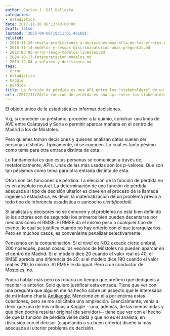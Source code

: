 ```yaml
---
author: Carlos J. Gil Bellosta
categories:
- estadística
date: 2017-11-20 08:13:43+00:00
draft: false
lastmod: '2025-04-06T19:11:01.461681'
related:
- 2018-11-28-charla-predicciones-y-decisiones-mas-alla-de-los-errores-cuadraticos.md
- 2018-11-14-modelos-y-sesgos-discriminatorios-unas-preguntas.md
- 2022-03-03-error-sesgo-modelos-lineales.md
- 2024-10-17-interpretacion-modelos.md
- 2019-12-04-p-valores-y-decisiones.md
tags:
- error
- estadística
- kaggle
- pérdida
title: La función de pérdida es una API entre los "stakeholders" de un análisis estadístico
url: /2017/11/20/la-funcion-de-perdida-es-una-api-entre-los-stakeholders-de-un-analisis-estadistico/
---
```


El objeto único de la estadística es informar decisiones.

V.g, si conceder un préstamo, proceder a la quimio, construir una línea de AVE entre Calatayud y Soria o permitir aparcar mañana en el centro de Madrid a los de Móstoles.

Pero quienes toman decisiones y quienes analizan datos suelen ser personas distintas. Típicamente, ni se conocen. Lo cual es tanto pésimo como tema para otra entrada distinta de esta.

Lo fundamental es que estas personas se comunican a través de, metafóricamente, APIs. Unas de las más usadas son los p-valores. Que son tan pésismos como tema para otra entrada distinta de esta.

Otras son las funciones de pérdida. La elección de la función de pérdida no es en absoluto neutral. La determinación de una función de pérdida adecuada al tipo de decisión ulterior es clave en el proceso de la llamada ingeniería estadística, es decir, la matematización de un problema previo a todo tipo de inferencia estadística o sancocho _cientificodatil_.

Si analistas y decisores no se conocen y el problema no está bien definido (o los actores son de segunda) los primeros bien pueden decantarse por medidas como el RMSE. El RMSE da el mismo peso a cualquier tipo de evento, lo cual se justifica cuando no hay criterio con el que jerarquizarlos. Pero en muchos casos, es conveniente penalizar selectivamente.

Pensemos en la contaminación. Si el nivel de NO2 excede cierto umbral, 200 nosequés, pasan cosas: los vecinos de Móstoles no pueden aparcar en el centro de Madrid. Si el modelo dice 20 cuando el valor real es 40, el RMSE aprecia una diferencia de 20; si el modelo dice 190 cuando el valor real es 210, lo mismo. Al RMSE le da igual. Pero a un conductor de Móstoles, no.

Podría hablar más pero os robaría un tiempo que prefiero que dediquéis a meditar lo anterior. Solo quiero justificar esta entrada. Tiene que ver con una pregunta que alguien me ha hecho sobre un aspecto que le interesaba de mi infame charla [Antikaggle](https://www.datanalytics.com/2017/02/13/diapositivas-de-antikaggle-contra-la-homeopatia-de-datos/). Mencioné en ella por encima estas cuestiones, pero se me solicitaba una ampliación. Esencialmente, venía a decir que una de mis críticas a Kaggle --una, además, de las menos oídas y que bien podría resultar original (de servidor)-- tiene que ver con el hecho de que la función de pérdida viene dada y que no es el analista, en discusión con el decisor (o apelando a su buen criterio) diseñe la más adecuada al ulterior problema de decisión.